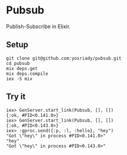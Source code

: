 # Pubsub

Publish-Subscribe in Elixir.

## Setup

```
git clone git@github.com:yosriady/pubsub.git
cd pubsub
mix deps.get
mix deps.compile
iex -S mix
```

## Try it

```
iex> GenServer.start_link(Pubsub, [], [])
{:ok, #PID<0.141.0>}
iex> GenServer.start_link(Pubsub, [], [])
{:ok, #PID<0.143.0>}
iex> :gproc.send({:p, :l, :hello}, "hey")
"Got \"hey\" in process #PID<0.141.0>"
"hey"
"Got \"hey\" in process #PID<0.143.0>"
```
